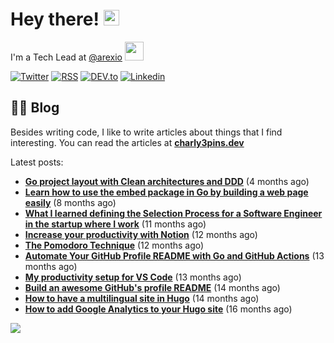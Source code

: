
# Hey there! <img src="https://media.giphy.com/media/hvRJCLFzcasrR4ia7z/giphy.gif" width="25px">

I'm a Tech Lead at <a href="https://github.com/arexio">@arexio</a> <img src="https://media.giphy.com/media/WUlplcMpOCEmTGBtBW/giphy.gif" width="30">

[![Twitter](https://img.shields.io/badge/Twitter-1DA1F2?style=for-the-badge&logo=twitter&logoColor=white)](https://twitter.com/intent/follow?screen_name=charly3pins)
[![RSS](https://img.shields.io/badge/RSS-FFA500?style=for-the-badge&logo=rss&logoColor=white)](https://charly3pins.dev)
[![DEV.to](https://img.shields.io/badge/dev.to-0A0A0A?style=for-the-badge&logo=dev.to&logoColor=white)](https://dev.to/charly3pins)
[![Linkedin](https://img.shields.io/badge/LinkedIn-0077B5?style=for-the-badge&logo=linkedin&logoColor=white)](https://www.linkedin.com/in/carlesfuste/)

## 👨‍💻 Blog

Besides writing code, I like to write articles about things that I find interesting. You can read the articles at **[charly3pins.dev](https://charly3pins.dev)**

Latest posts:
- **[Go project layout with Clean architectures and DDD](https://charly3pins.dev/blog/go-project-layout-with-clean-architecures-and-ddd/)** (4 months ago)
- **[Learn how to use the embed package in Go by building a web page easily](https://charly3pins.dev/blog/learn-how-to-use-the-embed-package-in-go-by-building-a-web-page-easily/)** (8 months ago)
- **[What I learned defining the Selection Process for a Software Engineer in the startup where I work](https://charly3pins.dev/blog/what-i-learned-defining-the-selection-process-for-a-software-engineer-in-the-startup-where-i-work/)** (11 months ago)
- **[Increase your productivity with Notion](https://charly3pins.dev/blog/increase-your-productivity-with-notion/)** (12 months ago)
- **[The Pomodoro Technique](https://charly3pins.dev/blog/the-pomodoro-technique/)** (12 months ago)
- **[Automate Your GitHub Profile README with Go and GitHub Actions](https://charly3pins.dev/blog/automate-your-github-profile-readme-with-go-and-github-actions/)** (13 months ago)
- **[My productivity setup for VS Code](https://charly3pins.dev/blog/my-productivity-setup-for-vs-code/)** (13 months ago)
- **[Build an awesome GitHub's profile README](https://charly3pins.dev/blog/build-an-awesome-github-profile-readme/)** (14 months ago)
- **[How to have a multilingual site in Hugo](https://charly3pins.dev/blog/how-to-have-a-multilingual-site-in-hugo/)** (14 months ago)
- **[How to add Google Analytics to your Hugo site](https://charly3pins.dev/blog/how-to-add-google-analytics-to-your-hugo-site/)** (16 months ago)


![](https://media.giphy.com/media/OPYnG3Xf8zLag/giphy.gif)
